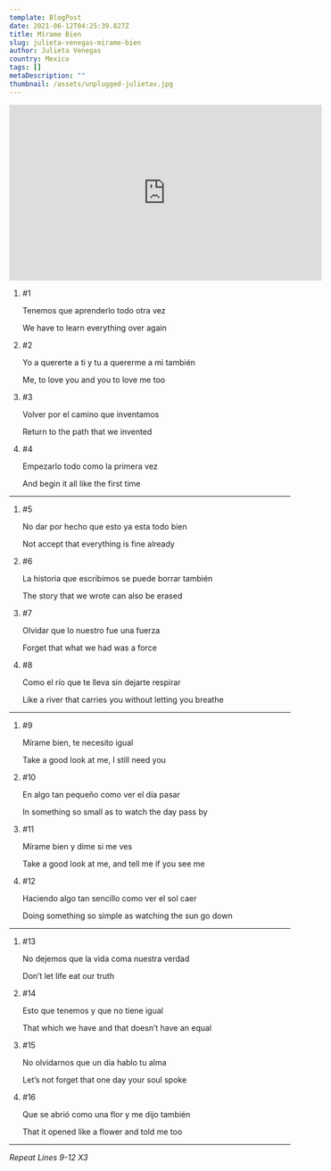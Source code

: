 ```yaml
---
template: BlogPost
date: 2021-06-12T04:25:39.827Z
title: Mírame Bien
slug: julieta-venegas-mirame-bien
author: Julieta Venegas
country: Mexico
tags: []
metaDescription: ""
thumbnail: /assets/unplugged-julietav.jpg
---
```

<iframe width="560" height="315" src="https://www.youtube.com/embed/tC_p0KJCNow" frameborder="0" allow="accelerometer; autoplay; encrypted-media; gyroscope; picture-in-picture" allowfullscreen></iframe>

1. \#1

   Tenemos que aprenderlo todo otra vez

   We have to learn everything over again
2. \#2

   Yo a quererte a ti y tu a quererme a mi también

   Me, to love you and you to love me too
3. \#3

   Volver por el camino que inventamos

   Return to the path that we invented
4. \#4

   Empezarlo todo como la primera vez

   And begin it all like the first time

- - -

1. \#5

   No dar por hecho que esto ya esta todo bien

   Not accept that everything is fine already
2. \#6

   La historia que escribimos se puede borrar también

   The story that we wrote can also be erased
3. \#7

   Olvidar que lo nuestro fue una fuerza

   Forget that what we had was a force
4. \#8

   Como el río que te lleva sin dejarte respirar

   Like a river that carries you without letting you breathe

- - -

1. \#9

   Mírame bien, te necesito igual

   Take a good look at me, I still need you
2. \#10

   En algo tan pequeño como ver el día pasar

   In something so small as to watch the day pass by
3. \#11

   Mírame bien y dime si me ves

   Take a good look at me, and tell me if you see me
4. \#12

   Haciendo algo tan sencillo como ver el sol caer

   Doing something so simple as watching the sun go down

- - -

1. \#13

   No dejemos que la vida coma nuestra verdad

   Don’t let life eat our truth
2. \#14

   Esto que tenemos y que no tiene igual

   That which we have and that doesn’t have an equal
3. \#15

   No olvidarnos que un día hablo tu alma

   Let’s not forget that one day your soul spoke
4. \#16

   Que se abrió como una flor y me dijo también

   That it opened like a flower and told me too

- - -

*Repeat Lines 9-12 X3*